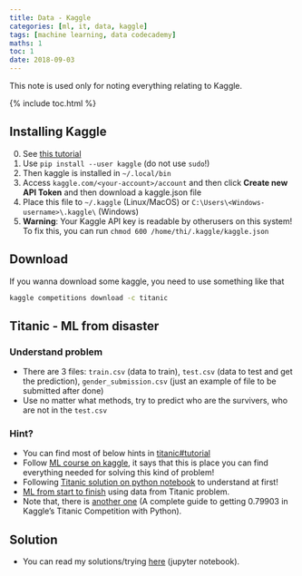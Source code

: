 ```yaml
---
title: Data - Kaggle
categories: [ml, it, data, kaggle]
tags: [machine learning, data codecademy]
maths: 1
toc: 1
date: 2018-09-03
---
```


This note is used only for noting everything relating to Kaggle.

{% include toc.html %}

## Installing Kaggle

0. See [this tutorial](https://github.com/Kaggle/kaggle-api)
1. Use `pip install --user kaggle` (do not use `sudo`!)
2. Then kaggle is installed in `~/.local/bin`
3. Access `kaggle.com/<your-account>/account` and then click **Create new API Token** and then download a kaggle.json file 
4. Place this file to `~/.kaggle` (Linux/MacOS) or `C:\Users\<Windows-username>\.kaggle\` (Windows)
5. **Warning**: Your Kaggle API key is readable by otherusers on this system! To fix this, you can run `chmod 600 /home/thi/.kaggle/kaggle.json`

## Download

If you wanna download some kaggle, you need to use something like that

~~~ bash
kaggle competitions download -c titanic
~~~

## Titanic - ML from disaster

### Understand problem

- There are 3 files: `train.csv` (data to train), `test.csv` (data to test and get the prediction), `gender_submission.csv` (just an example of file to be submitted after done)
- Use no matter what methods, try to predict who are the survivers, who are not in the `test.csv`

### Hint?

- You can find most of below hints in [titanic\#tutorial](https://www.kaggle.com/c/titanic#tutorials)
- Follow [ML course on kaggle](https://www.kaggle.com/learn/machine-learning), it says that this is place you can find everything needed for solving this kind of problem!
- Following [Titanic solution on python notebook](https://www.kaggle.com/startupsci/titanic-data-science-solutions) to understand at first!
- [ML from start to finish](https://www.kaggle.com/jeffd23/scikit-learn-ml-from-start-to-finish) using data from Titanic problem.
- Note that, there is [another one](https://triangleinequality.wordpress.com/2013/09/05/a-complete-guide-to-getting-0-79903-in-kaggles-titanic-competition-with-python/) (A complete guide to getting 0.79903 in Kaggle’s Titanic Competition with Python).


## Solution

- You can read my solutions/trying [here]({{site.baseurl}}/jupyter/titanic.html) (jupyter notebook).
